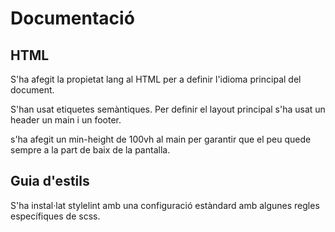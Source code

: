 # Documentació

## HTML
S'ha afegit la propietat lang al HTML per a definir l'idioma principal del document.

S'han usat etiquetes semàntiques. Per definir el layout principal s'ha usat un header un main i un footer.

s'ha afegit un min-height de 100vh al main per garantir que el peu quede sempre a la part de baix de la pantalla.

## Guia d'estils
S'ha instal·lat stylelint amb una configuració estàndard amb algunes regles específiques de scss.

